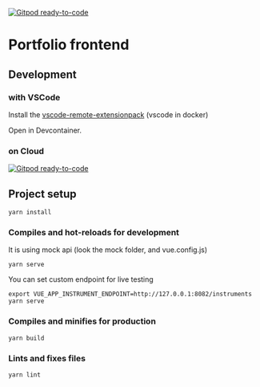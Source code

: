 [![Gitpod ready-to-code](https://img.shields.io/badge/Gitpod-ready--to--code-blue?logo=gitpod)](https://gitpod.io/#https://github.com/hobord/invst-portfolio-frontend)

# Portfolio frontend

## Development
### with VSCode
Install the [vscode-remote-extensionpack](https://marketplace.visualstudio.com/items?itemName=ms-vscode-remote.vscode-remote-extensionpack)
(vscode in docker)

Open in Devcontainer. 

### on Cloud
[![Gitpod ready-to-code](https://img.shields.io/badge/Gitpod-ready--to--code-blue?logo=gitpod)](https://gitpod.io/#https://github.com/hobord/invst-portfolio-frontend)

## Project setup
```
yarn install
```

### Compiles and hot-reloads for development
It is using mock api (look the mock folder, and vue.config.js)
```
yarn serve
```

You can set custom endpoint for live testing
```
export VUE_APP_INSTRUMENT_ENDPOINT=http://127.0.0.1:8082/instruments
yarn serve
```

### Compiles and minifies for production
```
yarn build
```

### Lints and fixes files
```
yarn lint
```

